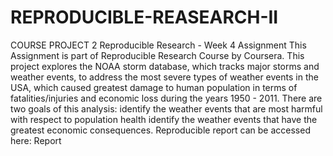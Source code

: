 # REPRODUCIBLE-REASEARCH-II
COURSE PROJECT 2
Reproducible Research - Week 4 Assignment
This Assignment is part of Reproducible Research Course by Coursera.
This project explores the NOAA storm database, which tracks major storms and weather events, to address the most severe types of weather events in the USA, which caused greatest damage to human population in terms of fatalities/injuries and economic loss during the years 1950 - 2011.
There are two goals of this analysis:
identify the weather events that are most harmful with respect to population health
identify the weather events that have the greatest economic consequences.
Reproducible report can be accessed here: Report
